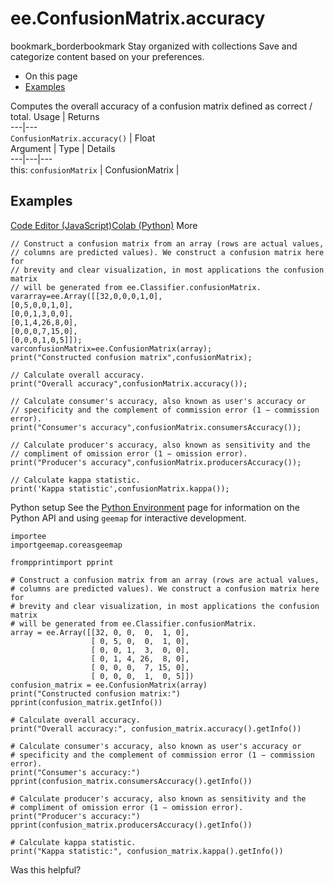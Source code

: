  
#  ee.ConfusionMatrix.accuracy
bookmark_borderbookmark Stay organized with collections  Save and categorize content based on your preferences.
  * On this page
  * [Examples](https://developers.google.com/earth-engine/apidocs/ee-confusionmatrix-accuracy#examples)


Computes the overall accuracy of a confusion matrix defined as correct / total.
Usage | Returns  
---|---  
`ConfusionMatrix.accuracy()` | Float  
Argument | Type | Details  
---|---|---  
this: `confusionMatrix` | ConfusionMatrix |   
## Examples
[Code Editor (JavaScript)](https://developers.google.com/earth-engine/apidocs/ee-confusionmatrix-accuracy#code-editor-javascript-sample)[Colab (Python)](https://developers.google.com/earth-engine/apidocs/ee-confusionmatrix-accuracy#colab-python-sample) More
```
// Construct a confusion matrix from an array (rows are actual values,
// columns are predicted values). We construct a confusion matrix here for
// brevity and clear visualization, in most applications the confusion matrix
// will be generated from ee.Classifier.confusionMatrix.
vararray=ee.Array([[32,0,0,0,1,0],
[0,5,0,0,1,0],
[0,0,1,3,0,0],
[0,1,4,26,8,0],
[0,0,0,7,15,0],
[0,0,0,1,0,5]]);
varconfusionMatrix=ee.ConfusionMatrix(array);
print("Constructed confusion matrix",confusionMatrix);

// Calculate overall accuracy.
print("Overall accuracy",confusionMatrix.accuracy());

// Calculate consumer's accuracy, also known as user's accuracy or
// specificity and the complement of commission error (1 − commission error).
print("Consumer's accuracy",confusionMatrix.consumersAccuracy());

// Calculate producer's accuracy, also known as sensitivity and the
// compliment of omission error (1 − omission error).
print("Producer's accuracy",confusionMatrix.producersAccuracy());

// Calculate kappa statistic.
print('Kappa statistic',confusionMatrix.kappa());
```
Python setup
See the [ Python Environment](https://developers.google.com/earth-engine/guides/python_install) page for information on the Python API and using `geemap` for interactive development.
```
importee
importgeemap.coreasgeemap
```
```
frompprintimport pprint

# Construct a confusion matrix from an array (rows are actual values,
# columns are predicted values). We construct a confusion matrix here for
# brevity and clear visualization, in most applications the confusion matrix
# will be generated from ee.Classifier.confusionMatrix.
array = ee.Array([[32, 0, 0,  0,  1, 0],
                  [ 0, 5, 0,  0,  1, 0],
                  [ 0, 0, 1,  3,  0, 0],
                  [ 0, 1, 4, 26,  8, 0],
                  [ 0, 0, 0,  7, 15, 0],
                  [ 0, 0, 0,  1,  0, 5]])
confusion_matrix = ee.ConfusionMatrix(array)
print("Constructed confusion matrix:")
pprint(confusion_matrix.getInfo())

# Calculate overall accuracy.
print("Overall accuracy:", confusion_matrix.accuracy().getInfo())

# Calculate consumer's accuracy, also known as user's accuracy or
# specificity and the complement of commission error (1 − commission error).
print("Consumer's accuracy:")
pprint(confusion_matrix.consumersAccuracy().getInfo())

# Calculate producer's accuracy, also known as sensitivity and the
# compliment of omission error (1 − omission error).
print("Producer's accuracy:")
pprint(confusion_matrix.producersAccuracy().getInfo())

# Calculate kappa statistic.
print("Kappa statistic:", confusion_matrix.kappa().getInfo())
```

Was this helpful?

